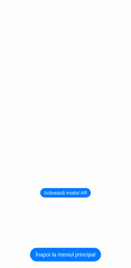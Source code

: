 <html lang="en">

<head>

 <meta charset="UTF-8">

 <meta name="viewport" content="width=device-width, initial-scale=1.0">

 <title>Modele AR Optimizate</title>

 <style>

  body {

   margin: 0;

   padding: 0;

   font-family: Arial, sans-serif;

   background-image: url('bkgd2.jpg');

   background-size: cover;

   background-position: center;

   display: flex;

   justify-content: center;

   align-items: center;

   height: 100vh;

  }

  .model-container {

   display: flex;

   flex-direction: column;

   align-items: center;

   justify-content: center;

  }

.model-section {

   text-align: center;

   margin-bottom: 50px; /* Spațiere între model și butonul de navigare */

  }

 model-viewer {

   width: 400px;

   height: 470px;

   margin: 0 auto;

   border-radius: 20px;

   box-shadow: 0 4px 8px rgba(0,0,0,0.2);

  }

.ar-button {

   padding: 5px 10px; /* Ajustat pentru a face butonul mai mic */

   font-size: 0.8rem; /* Ajustat pentru a face textul mai mic */

   margin-top: 10px;

   background-color: #007BFF;

   border: none;

   border-radius: 20px;

   color: white;

   cursor: pointer;

   transition: background-color 0.3s, box-shadow 0.3s;

  }

  .ar-button:hover {

   background-color: #0056b3;

  }

 .back-link {

   display: block;

   margin-top: 50px; /* Distanța de la model */

   text-decoration: none;

   color: white;

   background-color: #007BFF;

   padding: 10px 15px;

   border-radius: 20px;

   font-size: 0.9rem;

   transition: background-color 0.3s;

  }

 .back-link:hover {

   background-color: #0056b3;

  }

 p {

   color: #FFFFFF;

   font-size: 1.2em;

  }

 </style>

 <script type="module" src="https://unpkg.com/@google/model-viewer"></script>

</head>

<body>

<div class="model-container">

 <div class="model-section">

  <model-viewer

   src="room.glb"

   ios-src="room.usdz"

   ar

   ar-modes="webxr scene-viewer quick-look"

   camera-controls

   auto-rotate

   environment-image="neutral"

   shadow-intensity="1"

   loading="lazy"

   alt="Noodle"

   min-camera-orbit="auto 0deg 0deg"

   max-camera-orbit="auto 80deg auto">

   <button slot="ar-button" class="ar-button">Activează modul AR</button>

  </model-viewer>

 </div>

 <a href="https://augmentedrealityweb.github.io/toate-produsele/" class="back-link">Înapoi la meniul principal</a>

</div>

</body>

</html>

